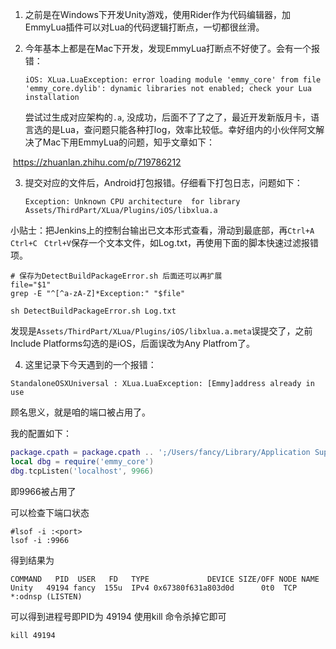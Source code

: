 1. 之前是在Windows下开发Unity游戏，使用Rider作为代码编辑器，加EmmyLua插件可以对Lua的代码逻辑打断点，一切都很丝滑。

2. 今年基本上都是在Mac下开发，发现EmmyLua打断点不好使了。会有一个报错：

   ```
   iOS: XLua.LuaException: error loading module 'emmy_core' from file 'emmy_core.dylib': dynamic libraries not enabled; check your Lua installation
   ```

   尝试过生成对应架构的`.a`, 没成功，后面不了了之了，最近开发新版月卡，语言选的是Lua，查问题只能各种打log，效率比较低。幸好组内的小伙伴阿文解决了Mac下用EmmyLua的问题，知乎文章如下：

​	https://zhuanlan.zhihu.com/p/719786212

3. 提交对应的文件后，Android打包报错。仔细看下打包日志，问题如下：

   ```
   Exception: Unknown CPU architecture  for library Assets/ThirdPart/XLua/Plugins/iOS/libxlua.a
   ```

小贴士：把Jenkins上的控制台输出已文本形式查看，滑动到最底部，再`Ctrl+A` ` Ctrl+C` ` Ctrl+V`保存一个文本文件，如Log.txt，再使用下面的脚本快速过滤报错项。

   ```shell
   # 保存为DetectBuildPackageError.sh 后面还可以再扩展
   file="$1"
   grep -E "^[^a-zA-Z]*Exception:" "$file"
   ```

```   shell
sh DetectBuildPackageError.sh Log.txt
```

 发现是`Assets/ThirdPart/XLua/Plugins/iOS/libxlua.a.meta`误提交了，之前Include Platforms勾选的是iOS，后面误改为Any Platfrom了。

4. 这里记录下今天遇到的一个报错：

```
StandaloneOSXUniversal : XLua.LuaException: [Emmy]address already in use
```

顾名思义，就是咱的端口被占用了。

我的配置如下：

```lua
package.cpath = package.cpath .. ';/Users/fancy/Library/Application Support/JetBrains/Rider2023.3/plugins/EmmyLua/debugger/emmy/mac/x64/?.dylib'
local dbg = require('emmy_core')
dbg.tcpListen('localhost', 9966)
```

即9966被占用了

可以检查下端口状态

```shell
#lsof -i :<port>
lsof -i :9966
```

得到结果为

```shell
COMMAND   PID  USER   FD   TYPE             DEVICE SIZE/OFF NODE NAME
Unity   49194 fancy  155u  IPv4 0x67380f631a803d0d      0t0  TCP *:odnsp (LISTEN)
```

可以得到进程号即PID为 49194 使用kill 命令杀掉它即可

```shell
kill 49194
```

